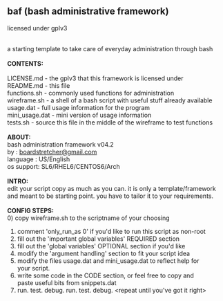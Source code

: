 <h2>baf (bash administrative framework)</h2>

licensed under gplv3<br/><br/>

a starting template to take care of everyday administration through bash<br/>
<br/>
<b>CONTENTS:</b><br/>
<br/>
LICENSE.md		- the gplv3 that this framework is licensed under<br/>
README.md		- this file<br/>
functions.sh	- commonly used functions for administration<br/>
wireframe.sh	- a shell of a bash script with useful stuff already available<br/>
usage.dat		- full usage information for the program<br/>
mini_usage.dat	- mini version of usage information<br/>
tests.sh		- source this file in the middle of the wireframe to test functions<br/>
<br/>
<b>ABOUT:</b><br/>
bash administration framework v04.2<br/>
by		: boardstretcher@gmail.com<br/>
language	: US/English<br/>
os support: SL6/RHEL6/CENTOS6/Arch<br/>
<br/>
<b>INTRO:</b><br/>
edit your script copy as much as you can. it is only a template/framework<br/>
and meant to be starting point. you have to tailor it to your requirements.<br/>
<br/>
<b>CONFIG STEPS:</b><br/>
0) copy wireframe.sh to the scriptname of your choosing<br/>
1) comment 'only_run_as 0' if you'd like to run this script as non-root<br/>
2) fill out the 'important global variables' REQUIRED section<br/>
3) fill out the 'global variables' OPTIONAL section if you'd like<br/>
4) modify the 'argument handling' section to fit your script idea<br/>
5) modify the files usage.dat and mini_usage.dat to reflect help for<br/>
   your script.<br/>
6) write some code in the CODE section, or feel free to copy and <br/>
   paste useful bits from snippets.dat<br/>
7) run. test. debug. run. test. debug. <repeat until you've got it right><br/>
